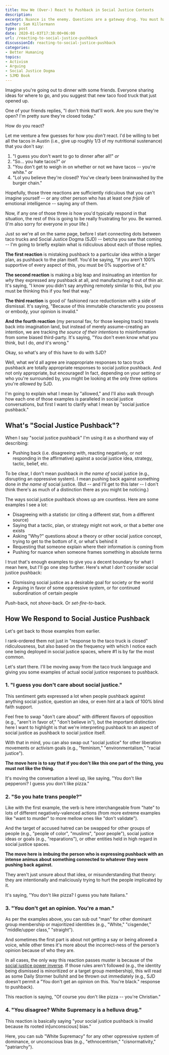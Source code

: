 ```yaml
---
title: How We (Over-) React to Pushback in Social Justice Contexts
description: 
excerpt: Nuance is the enemy. Questions are a gateway drug. You must hate tacos.
author: Sam Killermann
type: post
date: 2020-01-03T17:38:00+06:00
url: /reacting-to-social-justice-pushback
discussionId: reacting-to-social-justice-pushback
categories:
- Better Humaning
topics: 
- Activism
- Arguing
- Social Justice Dogma
- SJMD Book
---
```


Imagine you're going out to dinner with some friends. Everyone sharing ideas for where to go, and you suggest that new taco food truck that just opened up.

One of your friends replies, "I don't think that'll work. Are you sure they're open? I'm pretty sure they're closed today."

How do you react? 

Let me venture a few guesses for how you _don't_ react. I'd be willing to bet all the tacos in Austin (i.e., give up roughly 1/3 of my nutritional sustenance) that you don't say:

1. "I guess you don't want to go to dinner after all!" _or_
2. "So... you hate tacos?" _or_
3. "You don't get to weigh in on whether or not we have tacos -- you're white." _or_
4. "Lol you believe they're closed? You've clearly been brainwashed by the burger chain."

Hopefully, those three reactions are sufficiently ridiculous that you can't imagine yourself -- or any other person who has at least one _frijole_ of emotional intelligence -- saying any of them.

Now, if any one of those three _is_ how you'd typically respond in that situation, the rest of this is going to be really frustrating for you. Be warned. (I'm also sorry for everyone in your life.)

Just so we're all on the same page, before I start connecting dots between taco trucks and Social Justice Dogma (SJD) -- betcha you saw that coming -- I'm going to briefly explain what is ridiculous about each of those replies.

**The first reaction** is mistaking pushback to a particular idea within a larger plan, as pushback to the plan itself. You'd be saying, "If you aren't 100% supportive of every aspect of this, you must be 0% supportive of it."

**The second reaction** is making a big leap and insinuating an intention for _why_ they expressed any pushback at all, and manufacturing it out of thin air. It's saying, "I know you didn't say anything remotely similar to this, but you must be thinking this if you feel that way."

**The third reaction** is good ol' fashioned race reductionism with a side of dismissal. It's saying, "Because of this immutable characterstic you possess or embody, your opinion is invalid."

**And the fourth reaction** (my personal fav, for those keeping track) travels back into imagination land, but instead of merely assume-creating an intention, we are tracking _the source of their intentions_ to misinformation from some biased third-party. It's saying, "You don't even know what you think, but I do, _and_ it's wrong."

Okay, so what's any of this have to do with SJD?

Well, what we'd all agree are inappropriate responses to taco truck pushback are totally appropriate responses to social justice pushback. And not only appropriate, but encouraged! In fact, depending on your setting or who you're surrounded by, you might be looking at the only three options you're _allowed_ by SJD.

I'm going to explain what I mean by "allowed," and I'll also walk through how each one of those examples is paralleled in social justice conversations, but first I want to clarify what I mean by "social justice pushback."

## What's "Social Justice Pushback"?

When I say "social justice pushback" I'm using it as a shorthand way of describing:

- Pushing back (i.e. disagreeing with, reacting negatively, or not responding in the affirmative) against a social justice idea, strategy, tactic, belief, etc.

To be clear, I don't mean pushback _in the name of_ social justice (e.g., disrupting an oppressive system). I mean pushing back against something done _in the name of_ social justice. (But -- and I'll get to this later -- I don't think there's as much of a distinction there as you might be noticing.)

The ways social justice pushback shows up are countless. Here are some examples I see a lot:

- Disagreeing with a statistic (or citing a different stat, from a different source)
- Saying that a tactic, plan, or strategy might not work, or that a better one exists
- Asking "Why?" questions about a theory or other social justice concept, trying to get to the bottom of it, or what's behind it
- Requesting that someone explain where their information is coming from
- Pushing for nuance when someone frames something in absolute terms

I trust that's enough examples to give you a decent boundary for what I mean here, but I'll go one step further. Here's what I _don't_ consider social justice pushback: 

- Dismissing social justice as a desirable goal for society or the world
- Arguing in favor of some oppressive system, or for continued subordination of certain people

_Push_-back, not *shove*-back. Or _set-fire-to_-back.

## How We Respond to Social Justice Pushback

Let's get back to those examples from earlier. 

I rank-ordered them not just in "response to the taco truck is closed" ridiculousness, but also based on the frequency with which I notice each one being deployed in social justice spaces, where #1 is by far the most common. 

Let's start there. I'll be moving away from the taco truck language and giving you some examples of actual social justice responses to pushback.

### 1. "I guess you don't care about social justice."

This sentiment gets expressed a lot when people pushback against anything social justice, question an idea, or even hint at a lack of 100% blind faith support.

Feel free to swap "don't care about" with different flavors of opposition (e.g., "aren't in favor of," "don't believe in"), but the important distinction here I want to highlight is that we're interpreting pushback to an aspect of social justice as pushback to social justice itself. 

With that in mind, you can also swap out "social justice" for other liberation movements or activism goals (e.g., "feminism," "environmentalism," "racial justice").

**The move here is to say that if you don't like this one part of the thing, you must not like the thing.** 

It's moving the conversation a level up, like saying, "You don't like pepperoni? I guess you don't like pizza."

### 2. "So you hate trans people?"

Like with the first example, the verb is here interchangeable from "hate" to lots of different negatively-valenced actions (from more extreme examples like "want to murder" to more mellow ones like "don't validate"). 

And the target of accused hatred can be swapped for other groups of people (e.g., "people of color", "muslims", "poor people"), social justice ideas or goals (e.g., "reparations"), or other entities held in high regard in social justice spaces.

**The move here is imbuing the person who is expressing pushback with an intense animus about something connected to whatever they were pushing back against.**

They aren't just unsure about that idea, or misunderstanding that theory: they are intentionally and maliciously trying to hurt the people implicated by it.

It's saying, "You don't like pizza? I guess you hate Italians."

### 3. "You don't get an opinion. You're a man."

As per the examples above, you can sub out "man" for other dominant group membership or majoritized identities (e.g., "White," "cisgender," "middle/upper class," "straight").

And sometimes the first part is about not getting a say or being allowed a voice, while other times it's more about the incorrect-ness of the person's opinion because of who they are.

In all cases, the only way this reaction passes muster is because of the [social justice power inverse](https://www.itspronouncedmetrosexual.com/2019/03/the-social-justice-power-inverse/). If those rules aren't followed (e.g., the identity being dismissed is minoritized or a target group membership), this will read as some Daily Stormer bullshit and be thrown out immediately (e.g., SJD doesn't permit a "You don't get an opinion on this. You're black." response to pushback).

This reaction is saying, "Of course you don't like pizza -- you're Christian."

### 4. "You disagree? White Supremacy is a helluva drug."

This reaction is basically saying "your social justice pushback is invalid because its rooted in[unconscious] bias."

Here, you can sub "White Supremacy" for any other oppressive system of dominance, or unconscious bias (e.g., "ethnocentrism," "cisnormativity," "patriarchy").
